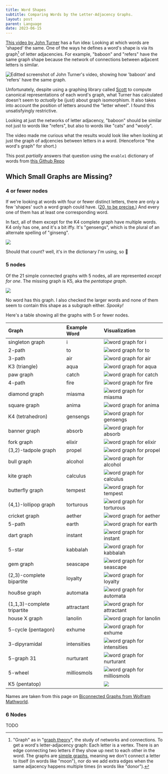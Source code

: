```yaml
---
title: Word Shapes
subtitle: Comparing Words by the Letter-Adjacency Graphs.
layout: post
parent: Language
date: 2023-06-15
---
```


[This video by John Turner](https://www.youtube.com/watch?v=4uFahk0cuZU)
has a fun idea:
Looking at which words are 'shaped' the same. 
One of the ways he defines a word's shape is via its graph[^graphtheory] of letter adjacencies.
For example, "baboon" and "refers" have the same graph shape
because the network of connections between adjacent letters is similar.

[^graphtheory]: "Graph" as in "[graph theory](https://www.britannica.com/topic/graph-theory)", the study of networks and connections. To get a word's letter-adjacency graph: Each letter is a vertex. There is an edge connecting two letters if they show up next to each other in the word. The graphs are [simple graphs](https://mathworld.wolfram.com/SimpleGraph.html), meaning we don't connect a letter to itself (in words like "moon"), nor do we add extra edges when the same adjacency happens multiple times (in words like "donor").
<!--https://math.libretexts.org/Bookshelves/Combinatorics_and_Discrete_Mathematics/Combinatorics_and_Graph_Theory_(Guichard)/05%3A_Graph_Theory/5.01%3A_The_Basics_of_Graph_Theory-->



![Editted screenshot of John Turner's video, showing how 'baboon' and 'refers' have the same graph.](wordshapes/letterWheelExample.png)

Unfortunately, despite using a graphing library called [Scott](https://github.com/theplatypus/scott) to compute canonical representations of each word's graph, 
what Turner has calculated doesn't seem to *actually* be (just) about graph isomorphism.
It also takes into account the position of letters around the "letter wheel".
I found this unsatisfyingly restrictive. 

Looking at just the networks of letter adjacency, "baboon" should be similar not just to words like 
"refers", 
but also to words like "cats" and "wooly".

The video made me curious what the results would look like when 
looking at just the graph of adjcencies between letters in a word.
(Henceforce "the word's graph" for short.)

This post *partially* answers that question
using the `enable1` dictionary of words from [this Github Repo](https://github.com/dolph/dictionary)

## Which Small Graphs are Missing?

### 4 or fewer nodes

<!--## Words With Only A Few Distinct Letters-->

If we're looking at words with four or fewer distinct letters,
there are only a few 'shapes' such a word graph could have.
([20, to be precise.](https://mathworld.wolfram.com/ConnectedGraph.html)) 
And every one of them has at least one corresponding word.

In fact, all of them except for the K4 complete graph have multiple words.
K4 only has one, and it's a bit iffy.
It's "gensengs", which is the plural of an alternate spelling of "ginseng".

![](wordshapes/img/words/GENSENGS.webp)

Should that count? well, it's in the dictionary I'm using, so 🤷

<!--TODO: image of all the graphs-->
<!--TODO: longest such word-->

### 5 nodes

Of the 21 simple connected graphs with 5 nodes, 
all are represented *except for one*.
The missing graph is K5, aka the *pentatope graph*.

![](wordshapes/img/K5.webp)

No word has this graph.
I also checked the larger words and none of them seem to contain this shape as a subgraph either.
*Spooky!*



Here's a table showing all the graphs with 5 or fewer nodes.

<style>
    main table img {
        max-width: 150px;
    }
    main table tr:nth-child(3){
        padding:0
    }
</style>

| Graph | Example Word | Visualization |
|:--|:--|:--|
| singleton graph | i | ![word graph for i](wordshapes/img/flatwords/i.webp) |
| 2-path | to | ![word graph for to](wordshapes/img/flatwords/to.webp) |
| 3-path | air | ![word graph for air](wordshapes/img/flatwords/air.webp) |
| K3 (triangle) | aqua | ![word graph for aqua](wordshapes/img/flatwords/aqua.webp) |
| paw graph | catch | ![word graph for catch](wordshapes/img/flatwords/catch.webp) |
| 4-path | fire | ![word graph for fire](wordshapes/img/flatwords/fire.webp) |
| diamond graph | miasma | ![word graph for miasma](wordshapes/img/flatwords/miasma.webp) |
| square graph | anima | ![word graph for anima](wordshapes/img/flatwords/anima.webp) |
| K4 (tetrahedron) | gensengs | ![word graph for gensengs](wordshapes/img/flatwords/gensengs.webp) |
| banner graph | absorb | ![word graph for absorb](wordshapes/img/flatwords/absorb.webp) |
| fork graph | elixir | ![word graph for elixir](wordshapes/img/flatwords/elixir.webp) |
| (3,2)-tadpole graph | propel | ![word graph for propel](wordshapes/img/flatwords/propel.webp) |
| bull graph | alcohol | ![word graph for alcohol](wordshapes/img/flatwords/alcohol.webp) |
| kite graph | calculus | ![word graph for calculus](wordshapes/img/flatwords/calculus.webp) |
| butterfly graph | tempest | ![word graph for tempest](wordshapes/img/flatwords/tempest.webp) |
| (4,1)-lollipop graph | torturous | ![word graph for torturous](wordshapes/img/flatwords/torturous.webp) |
| cricket graph | aether | ![word graph for aether](wordshapes/img/flatwords/aether.webp) |
| 5-path | earth | ![word graph for earth](wordshapes/img/flatwords/earth.webp) |
| dart graph | instant | ![word graph for instant](wordshapes/img/flatwords/instant.webp) |
| 5-star | kabbalah | ![word graph for kabbalah](wordshapes/img/flatwords/kabbalah.webp) |
| gem graph | seascape | ![word graph for seascape](wordshapes/img/flatwords/seascape.webp) |
| (2,3)-complete bipartite | loyalty | ![word graph for loyalty](wordshapes/img/flatwords/loyalty.webp) |
| hou8se graph | automata | ![word graph for automata](wordshapes/img/flatwords/automata.webp) |
| (1,1,3)-complete tripartite | attractant | ![word graph for attractant](wordshapes/img/flatwords/attractant.webp) |
| house X graph | lanolin | ![word graph for lanolin](wordshapes/img/flatwords/lanolin.webp) |
| 5-cycle (pentagon) | exhume | ![word graph for exhume](wordshapes/img/flatwords/exhume.webp) |
| 3-dipyramidal | intensities | ![word graph for intensities](wordshapes/img/flatwords/intensities.webp) |
| 5-graph 31 | nurturant | ![word graph for nurturant](wordshapes/img/flatwords/nurturant.webp) |
| 5-wheel | milliosmols | ![word graph for milliosmols](wordshapes/img/flatwords/milliosmols.webp) |
| K5 (pentatop) |  | ![](wordshapes/img/K5.webp) |

Names are taken from this page on [Biconnected Graphs from Wolfram Mathworld](https://mathworld.wolfram.com/BiconnectedGraph.html).



### 6 Nodes

TODO







